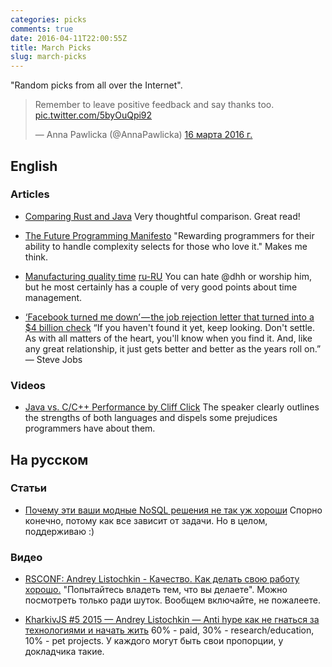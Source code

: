```yaml
---
categories: picks
comments: true
date: 2016-04-11T22:00:55Z
title: March Picks
slug: march-picks
---
```


"Random picks from all over the Internet".

<!--more-->

<blockquote class="twitter-tweet" data-lang="ru"><p lang="en" dir="ltr">Remember to leave positive feedback and say thanks too. <a href="https://t.co/5byOuQpi92">pic.twitter.com/5byOuQpi92</a></p>&mdash; Anna Pawlicka (@AnnaPawlicka) <a href="https://twitter.com/AnnaPawlicka/status/709978859005988864">16 марта 2016 г.</a></blockquote>
<script async src="//platform.twitter.com/widgets.js" charset="utf-8"></script>

## English

### Articles

* [Comparing Rust and Java](https://llogiq.github.io/2016/02/28/java-rust.html)
  Very thoughtful comparison. Great read!

* [The Future Programming Manifesto](http://alarmingdevelopment.org/?p=893)
  "Rewarding programmers for their ability to handle complexity selects for
  those who love it." Makes me think.

* [Manufacturing quality time](https://m.signalvnoise.com/manufacturing-quality-time-fe043fa7b7a1#.e5tu7l90a)
  [ru-RU](http://lifehacker.ru/2016/03/14/manufacturing-quality-time/)
  You can hate @dhh or worship him, but he most certainly has a couple of very
  good points about time management.

* [‘Facebook turned me down’ — the job rejection letter that turned into a $4 billion check](https://medium.com/life-learning/facebook-turned-me-down-the-job-rejection-letter-that-turned-into-a-4-billion-check-962c658d876c#.tegs8nnbh)
  “If you haven't found it yet, keep looking. Don't settle. As with all matters
  of the heart, you'll know when you find it. And, like any great relationship,
  it just gets better and better as the years roll on.” ― Steve Jobs

### Videos

* [Java vs. C/C++ Performance by Cliff Click](http://www.infoq.com/presentations/java-vs-c-performance)
  The speaker clearly outlines the strengths of both languages and dispels some
  prejudices programmers have about them.

## На русском

### Статьи

* [Почему эти ваши модные NoSQL решения не так уж хороши](http://eax.me/avoid-nosql/)
  Спорно конечно, потому как все зависит от задачи. Но в целом, поддерживаю :)

### Видео

* [RSCONF: Andrey Listochkin - Качество. Как делать свою работу хорошо.](https://www.youtube.com/watch?v=Mx22NaWmFhk)
  "Попытайтесь владеть тем, что вы делаете". Можно посмотреть только ради
  шуток. Вообщем включайте, не пожалеете.

* [KharkivJS #5 2015 — Andrey Listochkin — Anti hype как не гнаться за технологиями и начать жить](https://www.youtube.com/watch?v=xPFRUM_oDKA)
  60% - paid, 30% - research/education, 10% - pet projects. У каждого могут
  быть свои пропорции, у докладчика такие.
